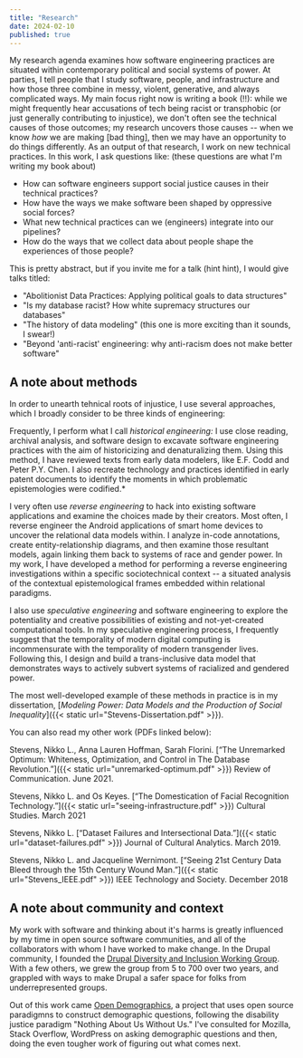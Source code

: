 ```yaml
---
title: "Research"
date: 2024-02-10
published: true
---
```



My research agenda examines how software engineering practices are situated within contemporary political and social systems of power.  At parties, I tell people that I study software, people, and infrastructure and how those three combine in messy, violent, generative, and always complicated ways.  My main focus right now is writing a book (!!): while we might frequently hear accusations of tech being racist or transphobic (or just generally contributing to injustice), we don't often see the technical causes of those outcomes; my research uncovers those causes -- when we know _how_ we are making [bad thing], then we may have an opportunity to do things differently.  As an output of that research, I work on new technical practices. In this work, I ask questions like: (these questions are what I'm writing my book about)
- How can software engineers support social justice causes in their technical practices?
- How have the ways we make software been shaped by oppressive social forces?
- What new technical practices can we (engineers) integrate into our pipelines?
- How do the ways that we collect data about people shape the experiences of those people?

This is pretty abstract, but if you invite me for a talk (hint hint), I would give talks titled:
- "Abolitionist Data Practices: Applying political goals to data structures"
- "Is my database racist? How white supremacy structures our databases"
- "The history of data modeling" (this one is more exciting than it sounds, I swear!)
- "Beyond 'anti-racist' engineering: why anti-racism does not make better software"


## A note about methods
In order to unearth tehnical roots of injustice, I use several approaches, which I broadly consider to be three kinds of engineering:

Frequently, I perform what I call _historical engineering:_ I use close reading, archival analysis, and software design to excavate software engineering practices with the aim of historicizing and denaturalizing them. Using this method, I have reviewed texts from early data modelers, like E.F. Codd and Peter P.Y. Chen. I also recreate technology and practices identified in early patent documents to identify the moments in which problematic epistemologies were codified.*

I very often use _reverse engineering_ to hack into existing software applications and examine the choices made by their creators. Most often, I reverse engineer the Android applications of smart home devices to uncover the relational data models within. I analyze in-code annotations, create entity-relationship diagrams, and then examine those resultant models, again linking them back to systems of race and gender power. 
In my work, I have developed a method for performing a reverse engineering investigations within a specific sociotechnical context -- a situated analysis of the contextual epistemological frames embedded within relational paradigms. 

I also use _speculative engineering_ and software engineering to explore the potentiality and creative possibilities of existing and not-yet-created computational tools. In my speculative engineering process, I frequently suggest that the temporality of modern digital computing is incommensurate with the temporality of modern transgender lives. Following this, I design and build a trans-inclusive data model that demonstrates ways to actively subvert systems of racialized and gendered power. 

The most well-developed example of these methods in practice is in my dissertation,  [_Modeling Power: Data Models and the Production of Social Inequality_]({{< static url="Stevens-Dissertation.pdf" >}}). 

You can also read my other work (PDFs linked below):


Stevens, Nikko L., Anna Lauren Hoffman, Sarah Florini. [“The Unremarked Optimum: Whiteness, Optimization, and Control in The Database Revolution.”]({{< static url="unremarked-optimum.pdf" >}}) Review of Communication. June 2021.

Stevens, Nikko L. and Os Keyes. [“The Domestication of Facial Recognition Technology.”]({{< static url="seeing-infrastructure.pdf" >}}) Cultural Studies. March 2021

Stevens, Nikko L. [“Dataset Failures and Intersectional Data.”]({{< static url="dataset-failures.pdf" >}}) Journal of Cultural Analytics. March 2019.

Stevens, Nikko L. and Jacqueline Wernimont. [“Seeing 21st Century Data Bleed through the 15th Century Wound Man.”]({{< static url="Stevens_IEEE.pdf" >}}) IEEE Technology and Society. December 2018

## A note about community and context

My work with software and thinking about it's harms is greatly influenced by my time in open source software communities, and all of the collaborators with whom I have worked to make change. In the Drupal community, I founded the [Drupal Diversity and Inclusion Working Group](https://www.drupaldiversity.com).  With a few others, we grew the group from 5 to 700 over two years, and grappled with ways to make Drupal a safer space for folks from underrepresented groups.  

Out of this work came [Open Demographics](/open-source), a project that uses open source paradigmns to construct demographic questions, following the disability justice paradigm "Nothing About Us Without Us."  I've consulted for Mozilla, Stack Overflow, WordPress on asking demographic questions and then, doing the even tougher work of figuring out what comes next.  
